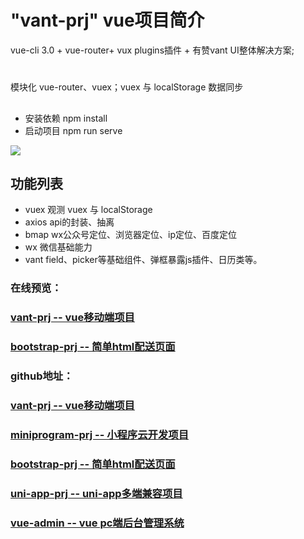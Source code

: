 # "vant-prj" vue项目简介
vue-cli 3.0 + vue-router+ vux plugins插件 + 有赞vant UI整体解决方案;
#
模块化 vue-router、vuex；vuex 与 localStorage 数据同步
##
- 安装依赖 npm install
- 启动项目 npm run serve
<img src="img/logo.jpg">

## 功能列表

- vuex  观测 vuex 与 localStorage 
- axios api的封装、抽离 
- bmap  wx公众号定位、浏览器定位、ip定位、百度定位
- wx 微信基础能力
- vant field、picker等基础组件、弹框暴露js插件、日历类等。


### 在线预览：
### [vant-prj -- vue移动端项目](https://tcheng8866.github.io/vant-prj/dist/index.html#/)
### [bootstrap-prj -- 简单html配送页面](https://tcheng8866.github.io/bootstrap-prj/index.html)
### github地址：
### [vant-prj -- vue移动端项目](https://github.com/tcheng8866/vant-prj)
### [miniprogram-prj -- 小程序云开发项目](https://github.com/tcheng8866/miniprogram-prj)
### [bootstrap-prj -- 简单html配送页面](https://github.com/tcheng8866/bootstrap-prj)
### [uni-app-prj -- uni-app多端兼容项目](https://github.com/tcheng8866/uni-app-prj)
### [vue-admin -- vue pc端后台管理系统](https://github.com/tcheng8866/vue-admin)